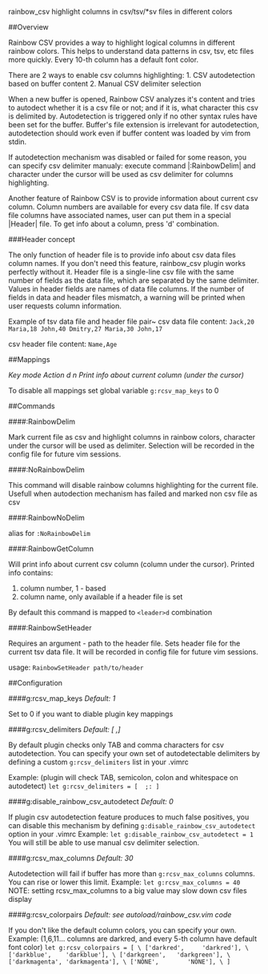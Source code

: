 rainbow_csv highlight columns in csv/tsv/*sv files in different colors

##Overview

Rainbow CSV provides a way to highlight logical columns in different rainbow 
colors. This helps to understand data patterns in csv, tsv, etc files more 
quickly. Every 10-th column has a default font color.

There are 2 ways to enable csv columns highlighting:
    1. CSV autodetection based on buffer content
    2. Manual CSV delimiter selection

When a new buffer is opened, Rainbow CSV analyzes it's content and tries to
autodect whether it is a csv file or not; and if it is, what character this
csv is delimited by. Autodetection is triggered only if no other syntax rules 
have been set for the buffer. Buffer's file extension is irrelevant for 
autodetection, autodetection should work even if buffer content was loaded by
vim from stdin.

If autodetection mechanism was disabled or failed for some reason, you can 
specify csv delimiter manualy: execute command |:RainbowDelim| and character 
under the cursor will be used as csv delimiter for columns highlighting.

Another feature of Rainbow CSV is to provide information about current csv
column. Column numbers are available for every csv data file. If csv data file
columns have associated names, user can put them in a special |Header| file.
To get info about a column, press '<leader>d' combination.

###Header concept

The only function of header file is to provide info about csv data files
column names. If you don't need this feature, rainbow_csv plugin works perfectly 
without it.
Header file is a single-line csv file with the same number of fields as the data
file, which are separated by the same delimiter. Values in header fields are
names of data file columns.
If the number of fields in data and header files mismatch, a warning will be printed
when user requests column information.

Example of tsv data file and header file pair~
csv data file content:
`
    Jack,20
    Maria,18
    John,40
    Dmitry,27
    Maria,30
    John,17
`

csv header file content:
`
    Name,Age
`

##Mappings

*Key         mode    Action*
*<leader>d     n     Print info about current column (under the cursor)*

To disable all mappings set global variable `g:rcsv_map_keys` to 0

##Commands

####:RainbowDelim

Mark current file as csv and highlight columns in rainbow colors, character
under the cursor will be used as delimiter. Selection will be recorded in the
config file for future vim sessions.

####:NoRainbowDelim

This command will disable rainbow columns highlighting for the current file.
Usefull when autodection mechanism has failed and marked non csv file as csv

####:RainbowNoDelim

alias for `:NoRainbowDelim`

####:RainbowGetColumn

Will print info about current csv column (column under the cursor).
Printed info contains:
1. column number, 1 - based
2. column name, only available if a header file is set

By default this command is mapped to `<leader>d` combination

####:RainbowSetHeader

Requires an argument - path to the header file.
Sets header file for the current tsv data file. It will be recorded in config 
file for future vim sessions.

usage:
`RainbowSetHeader path/to/header`

##Configuration

####g:rcsv_map_keys
*Default: 1*

Set to 0 if you want to diable plugin key mappings

####g:rcsv_delimiters
*Default: [	,]*

By default plugin checks only TAB and comma characters for csv autodetection. 
You can specify your own set of autodetectable delimiters by defining a custom
`g:rcsv_delimiters` list in your .vimrc

Example:
(plugin will check TAB, semicolon, colon and whitespace on autodetect)
`let g:rcsv_delimiters = [	;: ]`

####g:disable_rainbow_csv_autodetect
*Default: 0*

If plugin csv autodetection feature produces to much false positives, you can 
disable this mechanism by defining `g:disable_rainbow_csv_autodetect`
option in your .vimrc
Example:
`let g:disable_rainbow_csv_autodetect = 1`
You will still be able to use manual csv delimiter selection.

####g:rcsv_max_columns
*Default: 30*

Autodetection will fail if buffer has more than `g:rcsv_max_columns` columns.
You can rise or lower this limit.
Example:
`let g:rcsv_max_columns = 40`
NOTE: setting rcsv_max_columns to a big value may slow down csv files display

####g:rcsv_colorpairs
*Default: see autoload/rainbow_csv.vim code*

If you don't like the default column colors, you can specify your own.
Example: 
(1,6,11... columns are darkred, and every 5-th column have default font color)
`
let g:rcsv_colorpairs = [
    \ ['darkred',     'darkred'],
    \ ['darkblue',    'darkblue'],
    \ ['darkgreen',   'darkgreen'],
    \ ['darkmagenta', 'darkmagenta'],
    \ ['NONE',        'NONE'],
    \ ]
`
